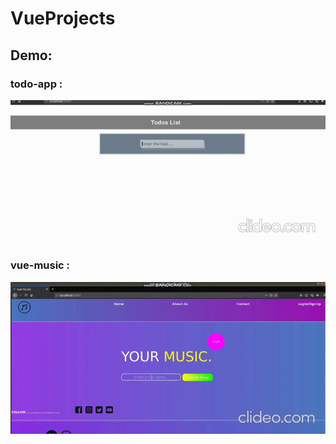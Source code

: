 # VueProjects
## Demo:

### todo-app :
![Todo App Demo](demo/todolist.gif)

### vue-music :
![Vue Music Demo](demo/vue-music.gif)

